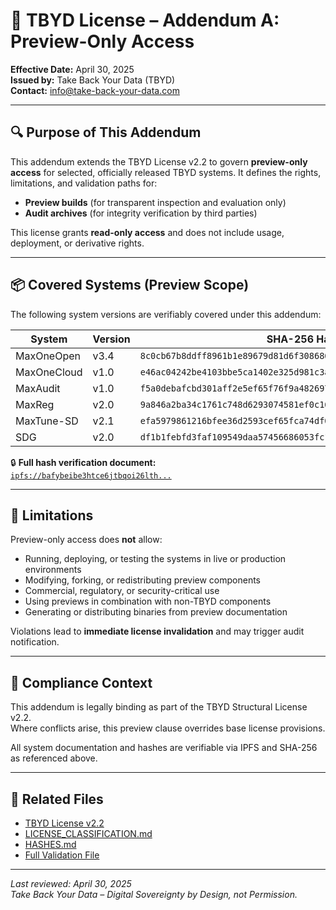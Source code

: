# 📄 TBYD License – Addendum A: Preview-Only Access

**Effective Date:** April 30, 2025  
**Issued by:** Take Back Your Data (TBYD)  
**Contact:** info@take-back-your-data.com

---

## 🔍 Purpose of This Addendum

This addendum extends the TBYD License v2.2 to govern **preview-only access** for selected, officially released TBYD systems. It defines the rights, limitations, and validation paths for:

- **Preview builds** (for transparent inspection and evaluation only)
- **Audit archives** (for integrity verification by third parties)

This license grants **read-only access** and does not include usage, deployment, or derivative rights.

---

## 📦 Covered Systems (Preview Scope)

The following system versions are verifiably covered under this addendum:

| System        | Version | SHA-256 Hash                                                       | IPFS CID (Preview)                   |
|---------------|---------|---------------------------------------------------------------------|--------------------------------------|
| MaxOneOpen    | v3.4    | `8c0cb67b8ddff8961b1e89679d81d6f3086867d606a23b77c4bf69a3a44c5500` | `bafybeigpoj6k7t3rb3ebjqviw...`       |
| MaxOneCloud   | v1.0    | `e46ac04242be4103bbe5ca1402e325d981c3a2d5ebda0abe3d3fe5eb0b83e258` | `bafybeigdofotquku...`                |
| MaxAudit      | v1.0    | `f5a0debafcbd301aff2e5ef65f76f9a482697ab8f281b950c0e634fabfed9fac` | `bafybeigxavj2rj5iewe2w6ynqu...`      |
| MaxReg        | v2.0    | `9a846a2ba34c1761c748d6293074581ef0c1648fb2d3ba17d671c3df75bd996a` | `bafybeibstpno5rwrxuor5dsyzw...`      |
| MaxTune-SD    | v2.1    | `efa5979861216bfee36d2593cef65fca74df09a4a5a25d2cd691831be8c23598` | `bafybeihu6mvjhvax6eu24gmfa...`       |
| SDG           | v2.0    | `df1b1febfd3faf109549daa57456686053fc1812630790a022e10e9b3efee8c9` | `bafybeigojbmnon2icahk3qaxmx...`      |

🔒 **Full hash verification document:**  
[`ipfs://bafybeibe3htce6jtbqoi26lth...`](https://similar-violet-sturgeon.myfilebase.com/ipfs/bafybeibe3htce6jtbqoi26lth...)

---

## 🚫 Limitations

Preview-only access does **not** allow:

- Running, deploying, or testing the systems in live or production environments
- Modifying, forking, or redistributing preview components
- Commercial, regulatory, or security-critical use
- Using previews in combination with non-TBYD components
- Generating or distributing binaries from preview documentation

Violations lead to **immediate license invalidation** and may trigger audit notification.

---

## 📄 Compliance Context

This addendum is legally binding as part of the TBYD Structural License v2.2.  
Where conflicts arise, this preview clause overrides base license provisions.

All system documentation and hashes are verifiable via IPFS and SHA-256 as referenced above.

---

## 🔗 Related Files

- [TBYD License v2.2](./LICENSE.md)
- [LICENSE_CLASSIFICATION.md](./LICENSE_CLASSIFICATION.md)
- [HASHES.md](./HASHES.md)
- [Full Validation File](./full-validation.md)

---

_Last reviewed: April 30, 2025_  
_Take Back Your Data – Digital Sovereignty by Design, not Permission._

